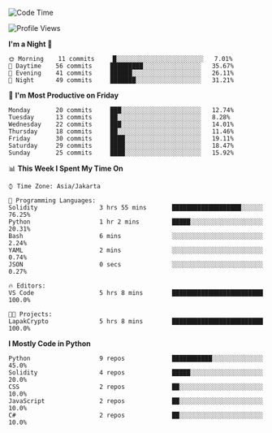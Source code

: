 <!--START_SECTION:waka-->
![Code Time](http://img.shields.io/badge/Code%20Time-1%2C013%20hrs%2038%20mins-blue)

![Profile Views](http://img.shields.io/badge/Profile%20Views-7-blue)

**I'm a Night 🦉** 

```text
🌞 Morning    11 commits     █░░░░░░░░░░░░░░░░░░░░░░░░   7.01% 
🌆 Daytime    56 commits     █████████░░░░░░░░░░░░░░░░   35.67% 
🌃 Evening    41 commits     ██████░░░░░░░░░░░░░░░░░░░   26.11% 
🌙 Night      49 commits     ███████░░░░░░░░░░░░░░░░░░   31.21%

```
📅 **I'm Most Productive on Friday** 

```text
Monday       20 commits     ███░░░░░░░░░░░░░░░░░░░░░░   12.74% 
Tuesday      13 commits     ██░░░░░░░░░░░░░░░░░░░░░░░   8.28% 
Wednesday    22 commits     ███░░░░░░░░░░░░░░░░░░░░░░   14.01% 
Thursday     18 commits     ██░░░░░░░░░░░░░░░░░░░░░░░   11.46% 
Friday       30 commits     ████░░░░░░░░░░░░░░░░░░░░░   19.11% 
Saturday     29 commits     ████░░░░░░░░░░░░░░░░░░░░░   18.47% 
Sunday       25 commits     ████░░░░░░░░░░░░░░░░░░░░░   15.92%

```


📊 **This Week I Spent My Time On** 

```text
⌚︎ Time Zone: Asia/Jakarta

💬 Programming Languages: 
Solidity                 3 hrs 55 mins       ███████████████████░░░░░░   76.25% 
Python                   1 hr 2 mins         █████░░░░░░░░░░░░░░░░░░░░   20.31% 
Bash                     6 mins              ░░░░░░░░░░░░░░░░░░░░░░░░░   2.24% 
YAML                     2 mins              ░░░░░░░░░░░░░░░░░░░░░░░░░   0.74% 
JSON                     0 secs              ░░░░░░░░░░░░░░░░░░░░░░░░░   0.27%

🔥 Editors: 
VS Code                  5 hrs 8 mins        █████████████████████████   100.0%

🐱‍💻 Projects: 
LapakCrypto              5 hrs 8 mins        █████████████████████████   100.0%

```

**I Mostly Code in Python** 

```text
Python                   9 repos             ███████████░░░░░░░░░░░░░░   45.0% 
Solidity                 4 repos             █████░░░░░░░░░░░░░░░░░░░░   20.0% 
CSS                      2 repos             ██░░░░░░░░░░░░░░░░░░░░░░░   10.0% 
JavaScript               2 repos             ██░░░░░░░░░░░░░░░░░░░░░░░   10.0% 
C#                       2 repos             ██░░░░░░░░░░░░░░░░░░░░░░░   10.0%

```



<!--END_SECTION:waka-->
